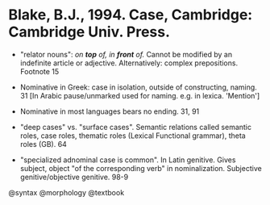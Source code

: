# Blake, B.J., 1994. Case, Cambridge: Cambridge Univ. Press.

- "relator nouns": *on **top** of, in **front** of.* Cannot be modified by an indefinite article or adjective. Alternatively: complex prepositions. Footnote 15

- Nominative in Greek: case in isolation, outside of constructing, naming. 31 [In Arabic pause/unmarked used for naming. e.g. in lexica. 'Mention'] 

- Nominative in most languages bears no ending. 31, 91

- "deep cases" vs. "surface cases". Semantic relations called semantic roles, case roles, thematic roles (Lexical Functional grammar), theta roles (GB). 64

- "specialized adnominal case is common". In Latin genitive. Gives subject, object "of the corresponding verb" in nominalization. Subjective genitive/objective genitive. 98-9

@syntax
@morphology
@textbook
